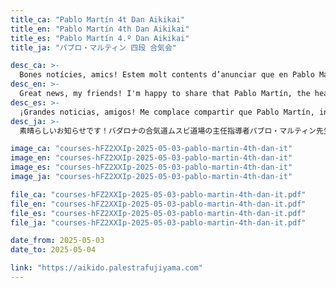 ```yaml
---
title_ca: "Pablo Martín 4t Dan Aikikai"
title_en: "Pablo Martín 4th Dan Aikikai"
title_es: "Pablo Martín 4.º Dan Aikikai"
title_ja: "パブロ・マルティン 四段 合気会"

desc_ca: >-
  Bones notícies, amics! Estem molt contents d’anunciar que en Pablo Martín, instructor principal d’Aikido Musubi Badalona, viatjarà a Itàlia per dirigir un seminari a Pietrasanta (LU). Serà una gran oportunitat per gaudir d’un tatami internacional i conèixer nous aikidokes. A més, hi ha un preu especial per a menors de 30 anys!
desc_en: >-
  Great news, my friends! I'm happy to share that Pablo Martín, the head instructor of Aikido Musubi Badalona, will be coming to Italy to lead a seminar in Pietrasanta (LU). It will be a fantastic opportunity to enjoy an international mat and meet new aikidoka. Plus, there's a special price for under 30!
desc_es: >-
  ¡Grandes noticias, amigos! Me complace compartir que Pablo Martín, instructor principal de Aikido Musubi Badalona, viajará a Italia para dirigir un seminario en Pietrasanta (LU). Será una oportunidad fantástica para disfrutar de un tatami internacional y conocer a nuevos aikidokas. ¡Además, hay un precio especial para menores de 30 años!
desc_ja: >-
  素晴らしいお知らせです！バダロナの合気道ムスビ道場の主任指導者パブロ・マルティン先生が、イタリア・ピエトラサンタ（LU）でセミナーを開催します。国際的な道場の雰囲気を楽しみ、新しい合気道仲間と出会う素晴らしい機会です。さらに、３０歳未満の方には特別料金もあります！

image_ca: "courses-hFZ2XXIp-2025-05-03-pablo-martin-4th-dan-it"
image_en: "courses-hFZ2XXIp-2025-05-03-pablo-martin-4th-dan-it"
image_es: "courses-hFZ2XXIp-2025-05-03-pablo-martin-4th-dan-it"
image_ja: "courses-hFZ2XXIp-2025-05-03-pablo-martin-4th-dan-it"

file_ca: "courses-hFZ2XXIp-2025-05-03-pablo-martin-4th-dan-it.pdf"
file_en: "courses-hFZ2XXIp-2025-05-03-pablo-martin-4th-dan-it.pdf"
file_es: "courses-hFZ2XXIp-2025-05-03-pablo-martin-4th-dan-it.pdf"
file_ja: "courses-hFZ2XXIp-2025-05-03-pablo-martin-4th-dan-it.pdf"

date_from: 2025-05-03
date_to: 2025-05-04

link: "https://aikido.palestrafujiyama.com"
---
```

